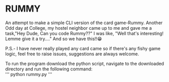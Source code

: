 # RUMMY
An attempt to make a simple CLI version of the card game-Rummy.
Another Odd day at College, my hostel neighbor came up to me and gave me a task,"Hey Dude, Can you code Rummy??"
I was like, "Well that's interesting! Lemme give it a try...."
And so we have this!!😁

P.S.- I have never really played  any card came so if there's any fishy game logic, feel free to raise issues, 
suggestions are always welcome.

To run the program download the python script, navigate to the downloaded directory and run the following command:<br>
'''
python rummy.py
'''
